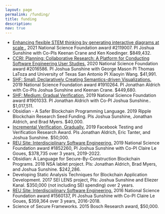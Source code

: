 ```yaml
---
layout: page
permalink: /funding/
title: funding
description:
nav: true
---
```


- [Enhancing flexible STEM thinking by generating interactive diagrams at scale
  .](https://www.nsf.gov/awardsearch/showAward?AWD_ID=2119007) 2021 National Science Foundation award #2119007. PI Joshua Sunshine with Co-PIs Keenan Crane and Ken Koedinger. $849,432.
- [CCRI: Planning: Collaborative Research: A Platform for Conducting Software Engineering User Studies.](https://www.nsf.gov/awardsearch/showAward?AWD_ID=2016586) 2020 National Science Foundation award #2016586. PI Joshua Sunshine with George Mason PI Thomas LaToza and University of Texas San Antonio PI Xiaoyin Wang. $41,991.
- [SHF: Small: Declaratively Creating Semantics-driven Visualizations.](https://www.nsf.gov/awardsearch/showAward?AWD_ID=1910264) 2019 National Science Foundation award #1910264. PI Jonathan Aldrich with Co-PIs Joshua Sunshine and Keenan Crane. $449,680.
- [SHF: Medium: Gradual Verification.](https://www.nsf.gov/awardsearch/showAward?AWD_ID=1901033) 2019 National Science Foundation award #1901033. PI Jonathan Aldrich with Co-PI Joshua Sunshine.. $1,017,511.
- Obsidian - A Safer Blockchain Programming Language. 2019 Ripple Blockchain Research Seed Funding. PIs Joshua Sunshine, Jonathan Aldrich, and Brad Myers. $40,000.
- [Incremental Verification, Gradually.](https://research.fb.com/blog/2018/10/announcing-the-winners-of-the-facebook-testing-and-verification-research-awards/) 2019 Facebook Testing and Verification Research Award. PIs Jonathan Aldrich, Eric Tanter, and Joshua Sunshine. $50,000.
- [REU Site: Interdisciplinary Software Engineering.](https://www.nsf.gov/awardsearch/showAward?AWD_ID=1852260) 2019 National Science Foundation award #1852260, PI Joshua Sunshine with Co-PI Claire Le Goues, $378,735 over 3 years, 2019-2022.
- Obsidian: A Language for Secure-By-Construction Blockchain Programs. 2018 NSA lablet project. PIs: Jonathan Aldrich, Brad Myers, and Joshua Sunshine. $242,286.
- Developing Static Analysis Techniques for Blockchain Application Development. 2017 SEI LENS project, PIs: Joshua Sunshine and Eliezer Kanal. $350,000 (not including SEI spending) over 2 years.
- [REU Site: Interdisciplinary Software Engineering.](https://www.nsf.gov/awardsearch/showAward?AWD_ID=1560137) 2016 National Science Foundation award #1560137, PI Joshua Sunshine with Co-PI Claire Le Goues, $359,364 over 3 years, 2016-2018.
- Science of Secure Frameworks. 2015 Bosch Research award, $50,000.
